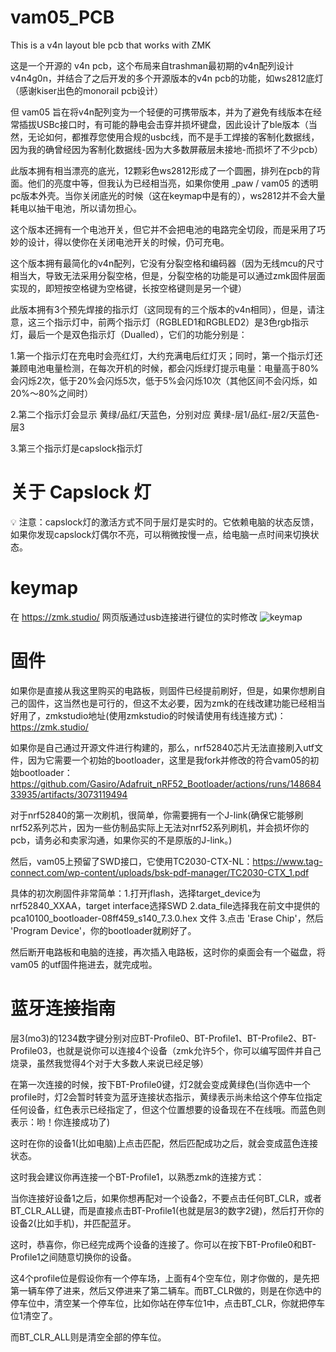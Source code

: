 # vam05_PCB
This is a v4n layout ble pcb that works with ZMK

这是一个开源的 v4n pcb，这个布局来自trashman最初期的v4n配列设计v4n4g0n，并结合了之后开发的多个开源版本的v4n pcb的功能，如ws2812底灯（感谢kiser出色的monorail pcb设计）

但 vam05 旨在将v4n配列变为一个轻便的可携带版本，并为了避免有线版本在经常插拔USBc接口时，有可能的静电会击穿并损坏键盘，因此设计了ble版本（当然，无论如何，都推荐您使用合规的usbc线，而不是手工焊接的客制化数据线，因为我的确曾经因为客制化数据线-因为大多数屏蔽层未接地-而损坏了不少pcb）

此版本拥有相当漂亮的底光，12颗彩色ws2812形成了一个圆圈，排列在pcb的背面。他们的亮度中等，但我认为已经相当亮，如果你使用 _paw / vam05 的透明pc版本外壳。当你关闭底光的时候（这在keymap中是有的），ws2812并不会大量耗电以抽干电池，所以请勿担心。

这个版本还拥有一个电池开关，但它并不会把电池的电路完全切段，而是采用了巧妙的设计，得以使你在关闭电池开关的时候，仍可充电。

这个版本拥有最简化的v4n配列，它没有分裂空格和编码器（因为无线mcu的尺寸相当大，导致无法采用分裂空格，但是，分裂空格的功能是可以通过zmk固件层面实现的，即短按空格键为空格键，长按空格键则是另一个键）

此版本拥有3个预先焊接的指示灯（这同现有的三个版本的v4n相同），但是，请注意，这三个指示灯中，前两个指示灯（RGBLED1和RGBLED2）是3色rgb指示灯，最后一个是双色指示灯（Dualled），它们的功能分别是：

1.第一个指示灯在充电时会亮红灯，大约充满电后红灯灭；同时，第一个指示灯还兼顾电池电量检测，在每次开机的时候，都会闪烁绿灯提示电量：电量高于80%会闪烁2次，低于20%会闪烁5次，低于5%会闪烁10次（其他区间不会闪烁，如20%～80%之间时）

2.第二个指示灯会显示 黄绿/品红/天蓝色，分别对应 黄绿-层1/品红-层2/天蓝色-层3

3.第三个指示灯是capslock指示灯

# 关于 Capslock 灯
💡 注意：capslock灯的激活方式不同于层灯是实时的。它依赖电脑的状态反馈，如果你发现capslock灯偶尔不亮，可以稍微按慢一点，给电脑一点时间来切换状态。

# keymap
在 https://zmk.studio/ 网页版通过usb连接进行键位的实时修改
![keymap](https://github.com/user-attachments/assets/7d019430-5735-4961-abc1-3cefaf85caa3)



# 固件
如果你是直接从我这里购买的电路板，则固件已经提前刷好，但是，如果你想刷自己的固件，这当然也是可行的，但这不太必要，因为zmk的在线改建功能已经相当好用了，zmkstudio地址(使用zmkstudio的时候请使用有线连接方式)：https://zmk.studio/

如果你是自己通过开源文件进行构建的，那么，nrf52840芯片无法直接刷入utf文件，因为它需要一个初始的bootloader，这里是我fork并修改的符合vam05的初始bootloader：https://github.com/Gasiro/Adafruit_nRF52_Bootloader/actions/runs/14868433935/artifacts/3073119494

对于nrf52840的第一次刷机，很简单，你需要拥有一个J-link(确保它能够刷nrf52系列芯片，因为一些仿制品实际上无法对nrf52系列刷机，并会损坏你的pcb，请务必和卖家沟通，如果你买的不是原版的J-link。)

然后，vam05上预留了SWD接口，它使用TC2030-CTX-NL：https://www.tag-connect.com/wp-content/uploads/bsk-pdf-manager/TC2030-CTX_1.pdf

具体的初次刷固件非常简单：1.打开jflash，选择target_device为nrf52840_XXAA，target interface选择SWD 2.data_file选择我在前文中提供的 pca10100_bootloader-08ff459_s140_7.3.0.hex 文件 3.点击 'Erase Chip'，然后 'Program Device'，你的bootloader就刷好了。

然后断开电路板和电脑的连接，再次插入电路板，这时你的桌面会有一个磁盘，将 vam05 的utf固件拖进去，就完成啦。


# 蓝牙连接指南
层3(mo3)的1234数字键分别对应BT-Profile0、BT-Profile1、BT-Profile2、BT-Profile03，也就是说你可以连接4个设备（zmk允许5个，你可以编写固件并自己烧录，虽然我觉得4个对于大多数人来说已经足够）

在第一次连接的时候，按下BT-Profile0键，灯2就会变成黄绿色(当你选中一个profile时，灯2会暂时转变为蓝牙连接状态指示，黄绿表示尚未给这个停车位指定任何设备，红色表示已经指定了，但这个位置想要的设备现在不在线哦。而蓝色则表示：哟！你连接成功了)

这时在你的设备1(比如电脑)上点击匹配，然后匹配成功之后，就会变成蓝色连接状态。

这时我会建议你再连接一个BT-Profile1，以熟悉zmk的连接方式：

当你连接好设备1之后，如果你想再配对一个设备2，不要点击任何BT_CLR，或者BT_CLR_ALL键，而是直接点击BT-Profile1(也就是层3的数字2键)，然后打开你的设备2(比如手机)，并匹配蓝牙。

这时，恭喜你，你已经完成两个设备的连接了。你可以在按下BT-Profile0和BT-Profile1之间随意切换你的设备。

这4个profile位是假设你有一个停车场，上面有4个空车位，刚才你做的，是先把第一辆车停了进来，然后又停进来了第二辆车。而BT_CLR做的，则是在你选中的停车位中，清空某一个停车位，比如你站在停车位1中，点击BT_CLR，你就把停车位1清空了。

而BT_CLR_ALL则是清空全部的停车位。



